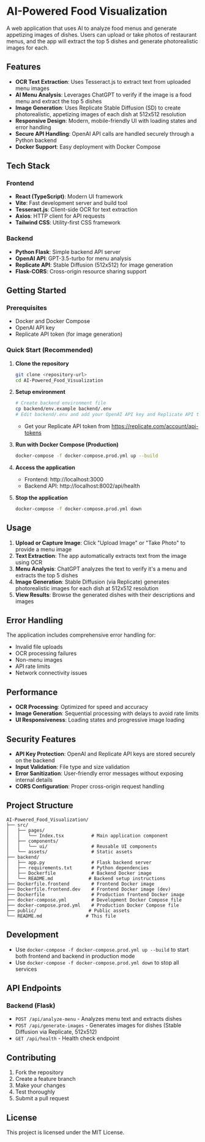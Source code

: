# AI-Powered Food Visualization

A web application that uses AI to analyze food menus and generate appetizing images of dishes. Users can upload or take photos of restaurant menus, and the app will extract the top 5 dishes and generate photorealistic images for each.

## Features

- **OCR Text Extraction**: Uses Tesseract.js to extract text from uploaded menu images
- **AI Menu Analysis**: Leverages ChatGPT to verify if the image is a food menu and extract the top 5 dishes
- **Image Generation**: Uses Replicate Stable Diffusion (SD) to create photorealistic, appetizing images of each dish at 512x512 resolution
- **Responsive Design**: Modern, mobile-friendly UI with loading states and error handling
- **Secure API Handling**: OpenAI API calls are handled securely through a Python backend
- **Docker Support**: Easy deployment with Docker Compose

## Tech Stack

### Frontend
- **React (TypeScript)**: Modern UI framework
- **Vite**: Fast development server and build tool
- **Tesseract.js**: Client-side OCR for text extraction
- **Axios**: HTTP client for API requests
- **Tailwind CSS**: Utility-first CSS framework

### Backend
- **Python Flask**: Simple backend API server
- **OpenAI API**: GPT-3.5-turbo for menu analysis
- **Replicate API**: Stable Diffusion (512x512) for image generation
- **Flask-CORS**: Cross-origin resource sharing support

## Getting Started

### Prerequisites
- Docker and Docker Compose
- OpenAI API key
- Replicate API token (for image generation)

### Quick Start (Recommended)

1. **Clone the repository**
   ```bash
   git clone <repository-url>
   cd AI-Powered_Food_Visualization
   ```

2. **Setup environment**
   ```bash
   # Create backend environment file
   cp backend/env.example backend/.env
   # Edit backend/.env and add your OpenAI API key and Replicate API token
   ```
   - Get your Replicate API token from https://replicate.com/account/api-tokens

3. **Run with Docker Compose (Production)**
   ```bash
   docker-compose -f docker-compose.prod.yml up --build
   ```

4. **Access the application**
   - Frontend: http://localhost:3000
   - Backend API: http://localhost:8002/api/health

5. **Stop the application**
   ```bash
   docker-compose -f docker-compose.prod.yml down
   ```

## Usage

1. **Upload or Capture Image**: Click "Upload Image" or "Take Photo" to provide a menu image
2. **Text Extraction**: The app automatically extracts text from the image using OCR
3. **Menu Analysis**: ChatGPT analyzes the text to verify it's a menu and extracts the top 5 dishes
4. **Image Generation**: Stable Diffusion (via Replicate) generates photorealistic images for each dish at 512x512 resolution
5. **View Results**: Browse the generated dishes with their descriptions and images

## Error Handling

The application includes comprehensive error handling for:
- Invalid file uploads
- OCR processing failures
- Non-menu images
- API rate limits
- Network connectivity issues

## Performance

- **OCR Processing**: Optimized for speed and accuracy
- **Image Generation**: Sequential processing with delays to avoid rate limits
- **UI Responsiveness**: Loading states and progressive image loading

## Security Features

- **API Key Protection**: OpenAI and Replicate API keys are stored securely on the backend
- **Input Validation**: File type and size validation
- **Error Sanitization**: User-friendly error messages without exposing internal details
- **CORS Configuration**: Proper cross-origin request handling

## Project Structure

```
AI-Powered_Food_Visualization/
├── src/
│   ├── pages/
│   │   └── Index.tsx          # Main application component
│   ├── components/
│   │   └── ui/                # Reusable UI components
│   └── assets/                # Static assets
├── backend/
│   ├── app.py                 # Flask backend server
│   ├── requirements.txt       # Python dependencies
│   ├── Dockerfile             # Backend Docker image
│   └── README.md             # Backend setup instructions
├── Dockerfile.frontend        # Frontend Docker image
├── Dockerfile.frontend.dev    # Frontend Docker image (dev)
├── Dockerfile                 # Production frontend Docker image
├── docker-compose.yml         # Development Docker Compose file
├── docker-compose.prod.yml    # Production Docker Compose file
├── public/                   # Public assets
└── README.md                # This file
```

## Development

- Use `docker-compose -f docker-compose.prod.yml up --build` to start both frontend and backend in production mode
- Use `docker-compose -f docker-compose.prod.yml down` to stop all services

## API Endpoints

### Backend (Flask)
- `POST /api/analyze-menu` - Analyzes menu text and extracts dishes
- `POST /api/generate-images` - Generates images for dishes (Stable Diffusion via Replicate, 512x512)
- `GET /api/health` - Health check endpoint

## Contributing

1. Fork the repository
2. Create a feature branch
3. Make your changes
4. Test thoroughly
5. Submit a pull request

## License

This project is licensed under the MIT License.
